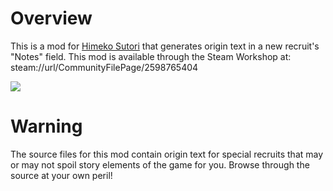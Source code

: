 # Overview
This is a mod for [Himeko Sutori](https://himekosutori.com/) that generates origin text in a new recruit's "Notes" field. This mod is available through the Steam Workshop at:     steam://url/CommunityFilePage/2598765404

![](https://thumbs.gfycat.com/DelayedPalatableJuliabutterfly-size_restricted.gif)

# Warning
The source files for this mod contain origin text for special recruits that may or may not spoil story elements of the game for you. Browse through the source at your own peril!
